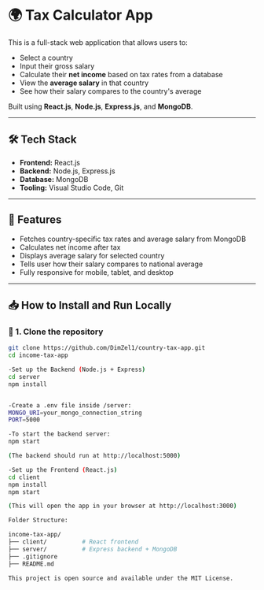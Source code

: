 # 🌍 Tax Calculator App

This is a full-stack web application that allows users to:

- Select a country
- Input their gross salary
- Calculate their **net income** based on tax rates from a database
- View the **average salary** in that country
- See how their salary compares to the country's average

Built using **React.js**, **Node.js**, **Express.js**, and **MongoDB**.

---

## 🛠️ Tech Stack

- **Frontend:** React.js
- **Backend:** Node.js, Express.js
- **Database:** MongoDB
- **Tooling:** Visual Studio Code, Git

---

## 🚀 Features

- Fetches country-specific tax rates and average salary from MongoDB
- Calculates net income after tax
- Displays average salary for selected country
- Tells user how their salary compares to national average
- Fully responsive for mobile, tablet, and desktop

---

## 📥 How to Install and Run Locally

### 📁 1. Clone the repository

```bash
git clone https://github.com/DimZel1/country-tax-app.git
cd income-tax-app

-Set up the Backend (Node.js + Express)
cd server
npm install


-Create a .env file inside /server:
MONGO_URI=your_mongo_connection_string
PORT=5000

-To start the backend server:
npm start

(The backend should run at http://localhost:5000)

-Set up the Frontend (React.js)
cd client
npm install
npm start

(This will open the app in your browser at http://localhost:3000)

Folder Structure:

income-tax-app/
├── client/          # React frontend
├── server/          # Express backend + MongoDB
├── .gitignore
├── README.md

This project is open source and available under the MIT License.